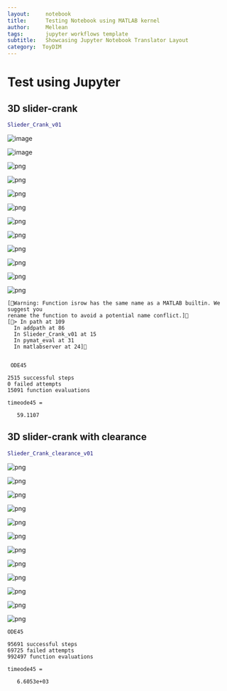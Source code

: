 ```yaml
---
layout:     notebook
title:      Testing Notebook using MATLAB kernel
author:     Mellean
tags: 		jupyter workflows template
subtitle:   Showcasing Jupyter Notebook Translator Layout
category:  ToyDIM
---
```



# Test using Jupyter

##  3D slider-crank


```matlab
Slieder_Crank_v01
```


![image](./img_post_test/output_2_0.png)



![image](https://github.com/MelroLeandro/ToyDIM/img/output_2_1.png)



![png](./img_post_test/output_2_2.png)



![png](./img_post_test/output_2_3.png)



![png](./img_post_test/output_2_4.png)



![png](./img_post_test/output_2_5.png)



![png](./img_post_test/output_2_6.png)



![png](./img_post_test/output_2_7.png)



![png](./img_post_test/output_2_8.png)



![png](./img_post_test/output_2_9.png)



![png](./img_post_test/output_2_10.png)



![png](./img_post_test/output_2_11.png)


    [Warning: Function isrow has the same name as a MATLAB builtin. We suggest you
    rename the function to avoid a potential name conflict.]
    [> In path at 109
      In addpath at 86
      In Slieder_Crank_v01 at 15
      In pymat_eval at 31
      In matlabserver at 24]


     ODE45

    2515 successful steps
    0 failed attempts
    15091 function evaluations

    timeode45 =

       59.1107


## 3D slider-crank with clearance


```matlab
Slieder_Crank_clearance_v01
```


![png](./img_post_test/output_4_0.png)



![png](./img_post_test/output_4_1.png)



![png](./img_post_test/output_4_2.png)



![png](./img_post_test/output_4_3.png)



![png](./img_post_test/output_4_4.png)



![png](./img_post_test/output_4_5.png)



![png](./img_post_test/output_4_6.png)



![png](./img_post_test/output_4_7.png)



![png](./img_post_test/output_4_8.png)



![png](./img_post_test/output_4_9.png)



![png](./img_post_test/output_4_10.png)



![png](./img_post_test/output_4_11.png)


    ODE45

    95691 successful steps
    69725 failed attempts
    992497 function evaluations

    timeode45 =

       6.6053e+03



```matlab

```
